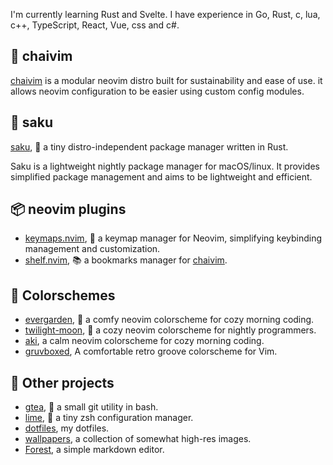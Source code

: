 I'm currently learning Rust and Svelte.
I have experience in Go, Rust, c, lua, c++, TypeScript, React, Vue, css and c#.

## :tea: chaivim

[chaivim](https://github.com/comfysage/chaivim) is a modular neovim distro built for sustainability and ease of use. it allows neovim configuration to be easier using custom config modules.

## :seedling: saku

[saku](https://github.com/comfysage/saku), :seedling: a tiny distro-independent package manager written in Rust.

Saku is a lightweight nightly package manager for macOS/linux.
It provides simplified package management and aims to be lightweight and efficient.

## :package: neovim plugins

- [keymaps.nvim](https://github.com/comfysage/keymaps.nvim), :tangerine: a keymap manager for Neovim, simplifying keybinding management and customization.
- [shelf.nvim](https://github.com/comfysage/shelf.nvim), :books: a bookmarks manager for [chaivim](https://github.com/comfysage/chaivim).

## :art: Colorschemes

- [evergarden](https://github.com/comfysage/evergarden), :rose: a comfy neovim colorscheme for cozy morning coding.
- [twilight-moon](https://github.com/comfysage/twilight-moon), :evergreen_tree: a cozy neovim colorscheme for nightly programmers.
- [aki](https://github.com/comfysage/aki), a calm neovim colorscheme for cozy morning coding.
- [gruvboxed](https://github.com/comfysage/gruvboxed), A comfortable retro groove colorscheme for Vim.

## :rocket: Other projects

- [gtea](https://github.com/comfysage/gtea), :tea: a small git utility in bash.
- [lime](https://github.com/comfysage/lime), :lemon: a tiny zsh configuration manager.
- [dotfiles](https://github.com/comfysage/dotfiles/), my dotfiles.
- [wallpapers](https://github.com/comfysage/wallpapers/), a collection of somewhat high-res images.
- [Forest](https://github.com/comfysage/Forest/), a simple markdown editor.
